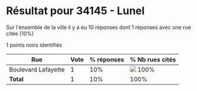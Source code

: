 # Résultat pour 34145 - Lunel

Sur l'ensemble de la ville il y a eu 10 réponses dont 1 réponses avec une rue citée (10%)

1 points noirs identifiés

| Rue | Vote | % réponses | % Nb rues cités|
|-----|------|------------|----------------|
| Boulevard Lafayette | 1 | 10% | <img src="../../img/bar_100.gif" />&nbsp;100%|
| **Total** | 1 | 10% | 100%|
